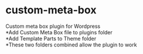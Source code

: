 # custom-meta-box
Custom meta box plugin for Wordpress<br>
*Add Custom Meta Box file to plugins folder<br>
*Add Template Parts to Theme folder<br>
*These two folders combined allow the plugin to work<br>
